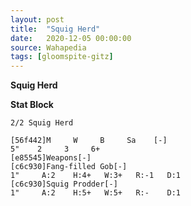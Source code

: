 ```yaml
---
layout: post
title:  "Squig Herd"
date:   2020-12-05 00:00:00
source: Wahapedia
tags: [gloomspite-gitz]
---
```


**Squig Herd**

**Stat Block**
```
2/2 Squig Herd
```

```
[56f442]M     W     B     Sa    [-]
5"    2     3     6+    
[e85545]Weapons[-]
[c6c930]Fang-filled Gob[-]
1"     A:2    H:4+   W:3+   R:-1   D:1   
[c6c930]Squig Prodder[-]
1"     A:2    H:5+   W:5+   R:-    D:1   
```
    